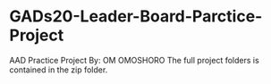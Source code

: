 # GADs20-Leader-Board-Parctice-Project
AAD Practice Project
By: OM OMOSHORO
 The full project folders is contained in the zip folder.

